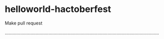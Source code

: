 # helloworld-hactoberfest
Make pull request

........................................................................................................................
